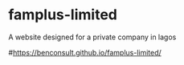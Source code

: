 # famplus-limited
A website designed for a private company in lagos

#https://benconsult.github.io/famplus-limited/
